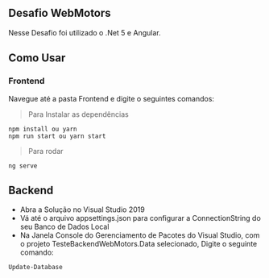 ## Desafio WebMotors
Nesse Desafio foi utilizado o .Net 5 e Angular.

## Como Usar
### Frontend
Navegue até a pasta Frontend e digite o seguintes comandos:
> Para Instalar as dependências 
```
npm install ou yarn
npm run start ou yarn start
```
> Para rodar
```
ng serve
```

## Backend
- Abra a Solução no Visual Studio 2019
- Vá até o arquivo appsettings.json para configurar a ConnectionString do seu Banco de Dados Local
- Na Janela Console do Gerenciamento de Pacotes do Visual Studio, com o projeto TesteBackendWebMotors.Data selecionado, Digite o seguinte comando:

```
Update-Database
```
